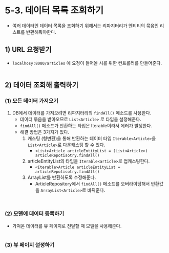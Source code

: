 # 5-3. 데이터 목록 조회하기
- 여러 데이터인 데이터 목록을 조회하기 위해서는 리파지터리가 엔티티의 묶음인 리스트를 반환해줘야한다.

## 1) URL 요청받기
- `localhosy:8080/articles` 에 요청이 들어올 시를 위한 컨트롤러를 만들어준다.

```java

```

## 2) 데이터 조회해 출력하기
### (1) 모든 데이터 가져오기
1. DB에서 데이터를 가져오려면 리파지터리의 `findAll()` 메소드를 사용한다.
	- 데이터 묶음을 받아오므로 `List<Article>` 로 타입을 설정해준다.
	- `findAll()` 메소드가 반환하는 타입은 Iterable이라서 에러가 발생한다.
	- 해결 방법은 3가지가 있다.
		1. 캐스팅 (형변환)을 통해 반환하는 데이터 타입 `Iterable<Article>`을 `List<Article>`로 다운캐스팅 할 수 있다.
			- `<List>Article articleEntityList = (List<Article>) articleRepotisotry.findAll()`
		2. articleEntityList의 타입을 `Iterable<article>`로 업캐스팅한다.
			- `<Iterable>Article articleEntityList = articleRepotisotry.findAll()`
		3. ArrayList를 반환하도록 수정해준다.
			- ArticleRepository에서 `findAll()` 메소드를 오버라이딩해서 반환값을 `ArrayList<Article>`로 바꿔준다.

```java

```

```java

```

### (2) 모델에 데이터 등록하기
- 가져온 데이터를 뷰 페이지로 전달할 때 모델을 사용해준다.

```java

```

### (3) 뷰 페이지 설정하기
```java

```